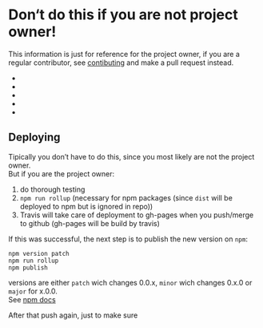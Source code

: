 # Don‘t do this if you are not project owner!

This information is just for reference for the project owner,
if you are a regular contributor, see [contibuting](CONTRIBUTING.md) and make a pull request instead.

-
-
-
-
-

## Deploying

Tipically you don’t have to do this, since you most likely are not the project owner.  
But if you are the project owner:

1. do thorough testing
2. `npm run rollup` (necessary for npm packages (since `dist` will be deployed to npm but is ignored in repo))
3. Travis will take care of deployment to gh-pages when you push/merge to github (gh-pages will be build by travis)

If this was successful, the next step is to publish the new version on `npm`:

```
npm version patch
npm run rollup
npm publish
```

versions are either `patch` wich changes 0.0.x, `minor` wich changes 0.x.0 or `major` for x.0.0.  
See [npm docs](https://docs.npmjs.com/getting-started/publishing-npm-packages)  

After that push again, just to make sure
